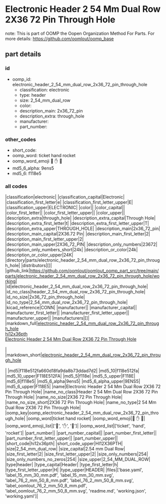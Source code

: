 # Electronic Header 2 54 Mm Dual Row 2X36 72 Pin Through Hole  

note: This is part of OOMP the Oopen Organization Method For Parts. For more details: https://github.com/oomlout/oomp_base

##  part details





### id
* oomp_id: electronic_header_2_54_mm_dual_row_2x36_72_pin_through_hole
  * classification: electronic
  * type: header
  * size: 2_54_mm_dual_row
  * color: 
  * description_main: 2x36_72_pin
  * description_extra: through_hole
  * manufacturer: 
  * part_number: 

### other_codes
* short_code: 
* oomp_word: ticket hand rocket
* oomp_word_emoji :ticket: :hand: :rocket:
* md5_6_alpha: 9ens5
* md5_6: f118e5

### all codes 
|classification|electronic|
|classification_capital|Electronic|
|classification_first_letter|e|
|classification_first_letter_upper|E|
|classification_upper|ELECTRONIC|
|color||
|color_capital||
|color_first_letter||
|color_first_letter_upper||
|color_upper||
|description_extra|through_hole|
|description_extra_capital|Through Hole|
|description_extra_first_letter|t|
|description_extra_first_letter_upper|T|
|description_extra_upper|THROUGH_HOLE|
|description_main|2x36_72_pin|
|description_main_capital|2X36.72 Pin|
|description_main_first_letter|2|
|description_main_first_letter_upper|2|
|description_main_upper|2X36_72_PIN|
|description_only_numbers|23672|
|description_only_numbers_short|24k|
|description_or_color|24k|
|description_or_color_upper|24K|
|directory|parts/electronic_header_2_54_mm_dual_row_2x36_72_pin_through_hole|
|distributors|[]|
|github_link|https://github.com/oomlout/oomlout_oomp_part_src/tree/main/parts/electronic_header_2_54_mm_dual_row_2x36_72_pin_through_hole/working|
|id|electronic_header_2_54_mm_dual_row_2x36_72_pin_through_hole|
|id_no_class|header_2_54_mm_dual_row_2x36_72_pin_through_hole|
|id_no_size|2x36_72_pin_through_hole|
|id_no_type|2_54_mm_dual_row_2x36_72_pin_through_hole|
|kicad_reference|CONN|
|manufacturer||
|manufacturer_capital||
|manufacturer_first_letter||
|manufacturer_first_letter_upper||
|manufacturer_upper||
|manufacturers|[]|
|markdown_full|[electronic_header_2_54_mm_dual_row_2x36_72_pin_through_hole](https://github.com/oomlout/oomlout_oomp_part_src/tree/main/parts/electronic_header_2_54_mm_dual_row_2x36_72_pin_through_hole/working)<br>[hi12x36pth](https://github.com/oomlout/oomlout_oomp_part_src/tree/main/parts/electronic_header_2_54_mm_dual_row_2x36_72_pin_through_hole/working)<br>[Electronic Header 2 54 Mm Dual Row 2X36 72 Pin Through Hole](https://github.com/oomlout/oomlout_oomp_part_src/tree/main/parts/electronic_header_2_54_mm_dual_row_2x36_72_pin_through_hole/working)<br><br>|
|markdown_short|[electronic_header_2_54_mm_dual_row_2x36_72_pin_through_hole](https://github.com/oomlout/oomlout_oomp_part_src/tree/main/parts/electronic_header_2_54_mm_dual_row_2x36_72_pin_through_hole/working)<br><br>|
|md5|f118e512fa660d18fa9da8b73ddad7d2|
|md5_10|f118e512fa|
|md5_10_upper|F118E512FA|
|md5_5|f118e|
|md5_5_upper|F118E|
|md5_6|f118e5|
|md5_6_alpha|9ens5|
|md5_6_alpha_upper|9ENS5|
|md5_6_upper|F118E5|
|name|Electronic Header 2 54 Mm Dual Row 2X36 72 Pin Through Hole|
|name_no_class|Header 2 54 Mm Dual Row 2X36 72 Pin Through Hole|
|name_no_size|2X36 72 Pin Through Hole|
|name_no_size_short|2X36 72 Pin Through Hole|
|name_no_type|2 54 Mm Dual Row 2X36 72 Pin Through Hole|
|oomp_key|oomp_electronic_header_2_54_mm_dual_row_2x36_72_pin_through_hole|
|oomp_word|ticket hand rocket|
|oomp_word_emoji|:ticket: :hand: :rocket:|
|oomp_word_emoji_list|[':ticket:', ':hand:', ':rocket:']|
|oomp_word_list|['ticket', 'hand', 'rocket']|
|part_number||
|part_number_capital||
|part_number_first_letter||
|part_number_first_letter_upper||
|part_number_upper||
|short_code|hi12x36pth|
|short_code_upper|HI12X36PTH|
|size|2_54_mm_dual_row|
|size_capital|2.54 mm Dual Row|
|size_first_letter|2|
|size_first_letter_upper|2|
|size_only_numbers|254|
|size_only_numbers_no_zeros|254|
|size_upper|2_54_MM_DUAL_ROW|
|type|header|
|type_capital|Header|
|type_first_letter|h|
|type_first_letter_upper|H|
|type_upper|HEADER|
|files|['base.yaml', 'label_15_mm_30_mm.pdf', 'label_15_mm_30_mm.svg', 'label_76_2_mm_50_8_mm.pdf', 'label_76_2_mm_50_8_mm.svg', 'label_oomlout_76_2_mm_50_8_mm.pdf', 'label_oomlout_76_2_mm_50_8_mm.svg', 'readme.md', 'working.json', 'working.yaml']|
